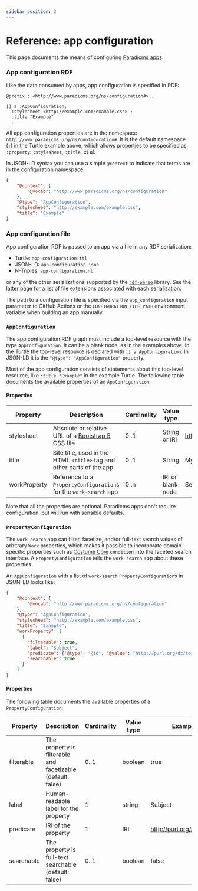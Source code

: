 ```yaml
---
sidebar_position: 2
---
```


# Reference: app configuration

This page documents the means of configuring [Paradicms apps](./apps).

### App configuration RDF

Like the data consumed by apps, app configuration is specified in RDF:

```
@prefix : <http://www.paradicms.org/ns/configuration#> .

[] a :AppConfiguration;
  :stylesheet <http://example.com/example.css> ;
  :title "Example"
  .
```

All app configuration properties are in the namespace `http://www.paradicms.org/ns/configuration#`. It is the default namespace (`:`) in the Turtle example above, which allows properties to be specified as `:property`: `:stylesheet`, `:title`, et al.

In JSON-LD syntax you can use a simple `@context` to indicate that terms are in the configuration namespace:
```json
{
    "@context": {
        "@vocab": "http://www.paradicms.org/ns/configuration"
    },
    "@type": "AppConfiguration",
    "stylesheet": "http://example.com/example.css",
    "title": "Example"
}
```


### App configuration file

App configuration RDF is passed to an app via a file in any RDF serialization:

* Turtle: `app-configuration.ttl`
* JSON-LD: `app-configuration.json`
* N-Triples: `app-configuration.nt`

or any of the other serializations supported by the [`rdf-parse`](https://www.npmjs.com/package/rdf-parse) library. See the latter page for a list of file extensions associated with each serialization.

The path to a configuration file is specified via the `app_configuration` input parameter to GitHub Actions or the `CONFIGURATION_FILE_PATH` environment variable when building an app manually.


### `AppConfiguration`

The app configuration RDF graph must include a top-level resource with the type `AppConfiguration`. It can be a blank node, as in the examples above. In the Turtle the top-level resource is declared with  `[] a AppConfiguration`. In JSON-LD it is the `"@type": "AppConfiguration"` property.

Most of the app configuration consists of statements about this top-level resource, like `:title "Example"` in the example Turtle. The following table documents the available properties of an `AppConfiguration`. 

#### Properties

| Property     | Description                                                                     | Cardinality | Value type        | Example values                       |
|--------------|---------------------------------------------------------------------------------|-------------|-------------------|--------------------------------------|
| stylesheet   | Absolute or relative URL of a [Bootstrap 5](https://getbootstrap.com/) CSS file | 0..1        | String or IRI     | http://example.com/bootstrap.min.css |
| title        | Site title, used in the HTML `<title>` tag and other parts of the app           | 0..1        | String            | My collection                        |
| workProperty | Reference to a `PropertyConfiguration`s for the `work-search` app               | 0..n        | IRI or blank node | See `PropertyConfiguration`          |

Note that all the properties are optional. Paradicms apps don't require configuration, but will run with sensible defaults.


### `PropertyConfiguration`

The `work-search` app can filter, facetize, and/or full-text search values of arbitrary `Work` properties, which makes it possible to incorporate domain-specific properties such as [Costume Core](http://www.ardenkirkland.com/costumecore/) `condition` into the faceted search interface. A `PropertyConfiguration` tells the `work-search` app about these properties.

An `AppConfiguration` with a list of `work-search` `PropertyConfiguration`s in JSON-LD looks like:

```json
{
    "@context": {
        "@vocab": "http://www.paradicms.org/ns/configuration"
    },
    "@type": "AppConfiguration",
    "stylesheet": "http://example.com/example.css",
    "title": "Example",
    "workProperty": [
      {
        "filterable": true,
        "label": "Subject",
        "predicate": {"@type": "@id", "@value": "http://purl.org/dc/terms/subject"},
        "searchable": true
      }
    ]
}
```

#### Properties

The following table documents the available properties of a `PropertyConfiguration`:

| Property   | Description                                                 | Cardinality | Value type | Example values                   |
|------------|-------------------------------------------------------------|-------------|------------|----------------------------------|
| filterable | The property is filterable and facetizable (default: false) | 0..1        | boolean    | true                             |
| label      | Human-readable label for the property                       | 1           | string     | Subject                          |
| predicate  | IRI of the property                                         | 1           | IRI        | http://purl.org/dc/terms/subject |
| searchable | The property is full-text searchable (default: false)       | 0..1        | boolean    | false                            |

